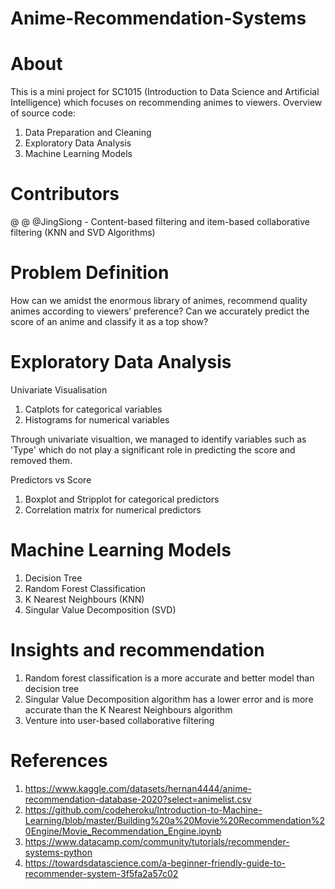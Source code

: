 # Anime-Recommendation-Systems
# About
This is a mini project for SC1015 (Introduction to Data Science and Artificial Intelligence) which focuses on recommending animes to viewers. Overview of source code:
1. Data Preparation and Cleaning
2. Exploratory Data Analysis
3. Machine Learning Models

# Contributors
@
@
@JingSiong - Content-based filtering and item-based collaborative filtering (KNN and SVD Algorithms)

# Problem Definition
How can we amidst the enormous library of animes, recommend quality animes according to viewers’ preference?
Can we accurately predict the score of an anime and classify it as a top show?

# Exploratory Data Analysis
Univariate Visualisation 
1. Catplots for categorical variables
2. Histograms for numerical variables

Through univariate visualtion, we managed to identify variables such as 'Type' which do not play a significant role in predicting the score and removed them. 

Predictors vs Score
1. Boxplot and Stripplot for categorical predictors
2. Correlation matrix for numerical predictors 

# Machine Learning Models
1. Decision Tree
2. Random Forest Classification
3. K Nearest Neighbours (KNN)
4. Singular Value Decomposition (SVD)

# Insights and recommendation 
1. Random forest classification is a more accurate and better model than decision tree 
2. Singular Value Decomposition algorithm has a lower error and is more accurate than the K Nearest Neighbours algorithm 
3. Venture into user-based collaborative filtering 

# References
1. https://www.kaggle.com/datasets/hernan4444/anime-recommendation-database-2020?select=animelist.csv
2. https://github.com/codeheroku/Introduction-to-Machine-Learning/blob/master/Building%20a%20Movie%20Recommendation%20Engine/Movie_Recommendation_Engine.ipynb
3. https://www.datacamp.com/community/tutorials/recommender-systems-python
4. https://towardsdatascience.com/a-beginner-friendly-guide-to-recommender-system-3f5fa2a57c02
